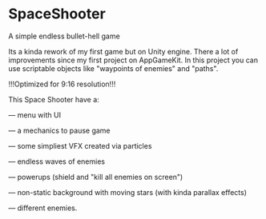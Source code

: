 # SpaceShooter
A simple endless bullet-hell game


Its a kinda rework of my first game but on Unity engine. There a lot of improvements since my first project on AppGameKit.
In this project you can use scriptable objects like "waypoints of enemies" and "paths".


!!!Optimized for 9:16 resolution!!!


This Space Shooter have a:

— menu with UI 

— a mechanics to pause game

— some simpliest VFX created via particles

— endless waves of enemies

— powerups (shield and "kill all enemies on screen")

— non-static background with moving stars (with kinda parallax effects)

— different enemies.
